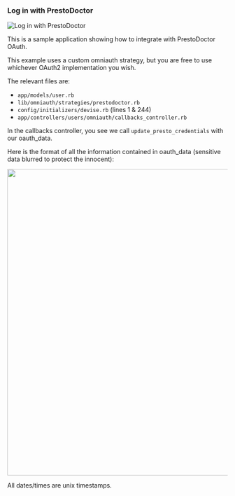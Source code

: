 ### Log in with PrestoDoctor ###

![Log in with PrestoDoctor](https://raw.githubusercontent.com/PrestoDoctor/prestodoctor-oauth/blob/master/app/assets/images/prestodoctor-login.png)

This is a sample application showing how to integrate with PrestoDoctor OAuth.

This example uses a custom omniauth strategy, but you are free to use whichever OAuth2 implementation you wish.

The relevant files are:

- `app/models/user.rb`
- `lib/omniauth/strategies/prestodoctor.rb`
- `config/initializers/devise.rb` (lines 1 & 244)
- `app/controllers/users/omniauth/callbacks_controller.rb`

In the callbacks controller, you see we call `update_presto_credentials` with our oauth_data.

Here is the format of all the information contained in oauth_data (sensitive data blurred to protect the innocent):

<img src="https://dl.dropboxusercontent.com/s/2fra8us2hk2xuch/2015-08-11%20at%202.27%20AM%202x.png" width="700">

All dates/times are unix timestamps.
